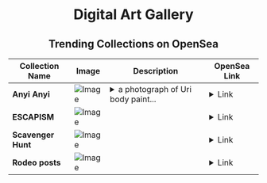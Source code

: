 <div align="center">

# Digital Art Gallery

## Trending Collections on OpenSea

| Collection Name                       | Image                                                                                     | Description                       | OpenSea Link                                                                                          |
|---------------------------------------|-------------------------------------------------------------------------------------------|-----------------------------------|--------------------------------------------------------------------------------------------------------|
| **Anyi Anyi** | ![Image](https://i.seadn.io/s/raw/files/4ccdc98e6621dd2b96826c4f0e7f2c3a.jpg?w=500&auto=format?w=200&auto=format) | <details><summary>a photograph of Uri body paint...</summary>a photograph of Uri body painting done by Trinity Peshier during igbo day 2024 captured by me</details> | <details><summary>Link</summary>[Anyi Anyi](https://opensea.io/collection/anyi-anyi)</details> |
| **ESCAPISM** | ![Image](https://i.seadn.io/s/raw/files/d75e77e2b73e95a0bf8fc401481ae0a6.png?w=500&auto=format?w=200&auto=format) |  | <details><summary>Link</summary>[ESCAPISM](https://opensea.io/collection/escapism-10)</details> |
| **Scavenger Hunt** | ![Image](https://i.seadn.io/s/raw/files/34478825ca68686cea8cb073a7241520.webp?w=500&auto=format?w=200&auto=format) |  | <details><summary>Link</summary>[Scavenger Hunt](https://opensea.io/collection/scavenger-hunt-2)</details> |
| **Rodeo posts** | ![Image](https://i.seadn.io/s/raw/files/f330a04e549e652aa8ef8d5df1661da4.jpg?w=500&auto=format?w=200&auto=format) |  | <details><summary>Link</summary>[Rodeo posts](https://opensea.io/collection/rodeo-posts-2273)</details> |

</div>